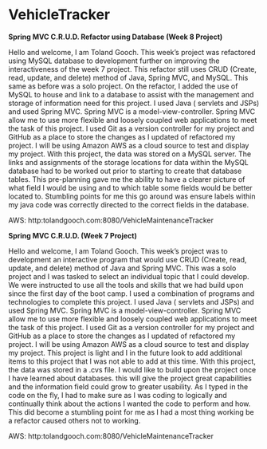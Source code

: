 # VehicleTracker 

<strong>Spring MVC C.R.U.D. Refactor using Database (Week 8 Project)</strong>


Hello and welcome, I am Toland Gooch. This week’s project was refactored using MySQL database to development further on improving the interactiveness of the week 7 project. This refactor still uses CRUD (Create, read, update, and delete) method of Java, Spring MVC, and MySQL. This same as before was a solo project. On the refactor, I added the use of MySQL to house and link to a database to assist with the management and storage of information need for this project. I used Java ( servlets and JSPs) and used Spring MVC. Spring MVC is a model-view-controller. Spring MVC allow me to use more flexible and loosely coupled web applications to meet the task of this project. I used Git as a version controller for my project and GitHub as a place to store the changes as I updated of refactored my project. I will be using Amazon AWS as a cloud source to test and display my project. With this project, the data was stored on a MySQL server. The links and assignments of the storage locations for data within the MySQL database had to be worked out prior to starting to create that database tables. This pre-planning gave me the ability to have a clearer picture of what field I would be using and to which table some fields would be better located to. Stumbling points for me this go around was ensure labels within my java code was correctly directed to the correct fields in the database.  

AWS: http:tolandgooch.com:8080/VehicleMaintenanceTracker

<strong>Spring MVC C.R.U.D. (Week 7 Project)</strong>


Hello and welcome, I am Toland Gooch. This week’s project was to development an interactive program that would use CRUD (Create, read, update, and delete) method of Java and Spring MVC. This was a solo project and I was tasked to select an individual topic that I could develop. We were instructed to use all the tools and skills that we had build upon since the first day of the boot camp. I used a combination of programs and technologies to complete this project. I used Java ( servlets and JSPs) and used Spring MVC. Spring MVC is a model-view-controller. Spring MVC allow me to use more flexible and loosely coupled web applications to meet the task of this project. I used Git as a version controller for my project and GitHub as a place to store the changes as I updated of refactored my project. I will be using Amazon AWS as a cloud source to  test and display my project. This project is light and I in the future look to add additional items to this project that I was not able to add at this time. With this project, the data was stored in a .cvs file. I would like to build upon the project once I have learned about databases. this will give the project great capabilities and the information field could grow to greater usability. As I typed in the code on the fly, I had to make sure as I was coding to logically and continually think about the actions I wanted the code to perform and how. This did become a stumbling point for me as I had a most thing working be a refactor caused others not to working. 

AWS: http:tolandgooch.com:8080/VehicleMaintenanceTracker
